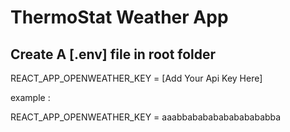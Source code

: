 # ThermoStat Weather App

## Create A [.env] file in root folder

REACT_APP_OPENWEATHER_KEY = [Add Your Api Key Here]

example :

REACT_APP_OPENWEATHER_KEY = aaabbababababababababba
